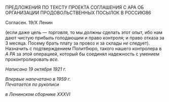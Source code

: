 ПРЕДЛОЖЕНИЯ ПО ТЕКСТУ ПРОЕКТА СОГЛАШЕНИЯ С АРА ОБ ОРГАНИЗАЦИИ ПРОДОВОЛЬСТВЕННЫХ ПОСЫЛОК В РОССИЮ86

Согласен. 19/Х Ленин

(если даже цель — _торговля,_ то мы _должны_ сделать этот опыт, ибо нам дают чистую прибыль голодающим и право контроля; и право отказа за 3 месяца. Посему брать пла­ту за провоз и за склады _не_ следует). Назначить с подтверждением Политбюро, такого нашего контролера в _А РА_ за этой операцией, который бы соединял надежность с уме­нием проконтролировать _все._

_Написано 19 октября 1921 г._

_Впервые напечатано в 1959 г.                                                             Печатается по рукописи_

_в Ленинском сборнике_ _XXXVI_